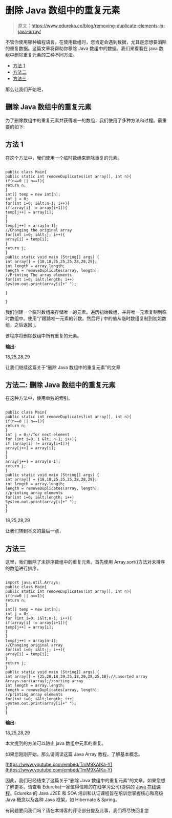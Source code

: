 # 删除 Java 数组中的重复元素

> 原文：<https://www.edureka.co/blog/removing-duplicate-elements-in-java-array/>

不管你使用哪种编程语言。在使用数组时，您肯定会遇到数据，尤其是您想要消除的重复数据。这篇文章将帮助你移除 Java 数组中的数据。我们来看看在 java 数组中删除重复元素的三种不同方法。

*   [方法 1](#Method1)
*   [方法二](#Method2)
*   [方法三](#Method3)

那么让我们开始吧，

## **删除 Java 数组中的重复元素**

为了删除数组中的重复元素并获得唯一的数组，我们使用了多种方法和过程。最重要的如下:

## **方法 1**

在这个方法中，我们使用一个临时数组来删除重复的元素。

```

public class Main{
public static int removeDuplicates(int array[], int n){
if(n==0 || n==1){
return n;
}
int[] temp = new int[n];
int j = 0;
for(int i=0; i&lt;n-1; i++){
if(array[i] != array[i+1]){
temp[j++] = array[i];
}
}
temp[j++] = array[n-1];
//Changing the original array
for(int i=0; i&lt;j; i++){
array[i] = temp[i];
}
return j;
}
public static void main (String[] args) {
int array[] = {18,18,25,25,25,28,28,29};
int length = array.length;
length = removeDuplicates(array, length);
//Printing The array elements
for(int i=0; i&lt;length; i++)
System.out.print(array[i]+" ");

}

}

```

我们创建一个临时数组来存储唯一的元素。遍历初始数组，并将唯一元素复制到临时数组中。使用“j”跟踪唯一元素的计数。然后将 j 中的值从临时数组复制到初始数组，之后返回 j。

该程序将删除数组中所有重复的元素。

**输出:**

18,25,28,29

让我们继续这篇关于“删除 Java 数组中的重复元素”的文章

## **方法二:** **删除 Java 数组中的重复元素**

在这种方法中，使用单独的索引。

```

public class Main{
public static int removeDuplicates(int array[], int n){
if(n==0 || n==1){
return n;
}
int j = 0;//for next element
for (int i=0; i &lt; n-1; i++){
if (array[i] != array[i+1]){
array[j++] = array[i];
}
}
array[j++] = array[n-1];
return j;
}
public static void main (String[] args) {
int array[] = {18,18,25,25,25,28,28,29};
int length = array.length;
length = removeDuplicates(array, length);
//printing array elements
for(int i=0; i&lt;length; i++)
System.out.print(array[i]+" ");
}
}

```

18,25,28,29

让我们转到本文的最后一点，

## **方法三**

这里，我们删除了未排序数组中的重复元素。首先使用 Array.sort()方法对未排序的数组进行排序。

```

import java.util.Arrays;
public class Main{
public static int removeDuplicates(int array[], int n){
if(n==0 || n==1){
return n;
}
int[] temp = new int[n];
int j = 0;
for (int i=0; i&lt;n-1; i++){
if(array[i] != array[i+1]){
temp[j++] = array[i];
}
}
temp[j++] = array[n-1];
//Changing original array
for(int i=0; i&lt;j; i++){
array[i] = temp[i];
}
return j;
}
public static void main (String[] args) {
int array[] = {25,28,18,29,25,18,29,28,25,18};//unsorted array
Arrays.sort(array);//sorting array
int length = array.length;
length = removeDuplicates(array, length);
//printing array elements
for(int i=0; i&lt;length; i++)
System.out.print(array[i]+" ");
}
}

```

**输出:**

18,25,28,29

本文提到的方法可以防止 java 数组中元素的重复。

如果您刚刚开始，那么请阅读这篇 Java Array 教程，了解基本概念。

[https://www.youtube.com/embed/TmM9XAIKa-Y](https://www.youtube.com/embed/TmM9XAIKa-Y)

因此，我们已经结束了这篇关于“删除 Java 数组中的重复元素”的文章。如果您想了解更多，请查看 Edureka(一家值得信赖的在线学习公司)提供的 [Java 在线课程](https://www.edureka.co/java-j2ee-training-course)。Edureka 的 Java J2EE 和 SOA 培训和认证课程旨在培训您掌握核心和高级 Java 概念以及各种 Java 框架，如 Hibernate & Spring。

有问题要问我们吗？请在本博客的评论部分提及此事，我们将尽快回复您